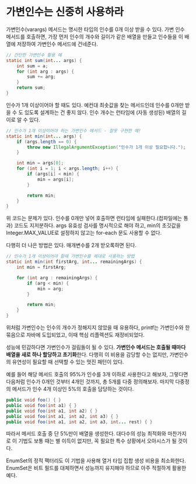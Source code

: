 # 가변인수는 신중히 사용하라
가변인수(varargs) 메서드는 명시한 타입의 인수를 0개 이상 받을 수 있다. 가변 인수 메서드를 호출하면, 가장 먼저 인수의 개수와 길이가 같은 배열을 만들고 인수들을 이 배열에 저장하여 가변인수 메서드에 건네준다.
```java
// 간단한 가변인수 활용 예
static int sum(int... args) {
    int sum = a;
    for (int arg : args) {
        sum += arg;
    }
    return sum;
}
```
인수가 1개 이상이어야 할 때도 있다. 예컨대 최솟값을 찾는 메서드인데 인수를 0개만 받을 수 도 있도록 설계하는 건 좋지 않다. 인수 개수는 런타임에 (자동 생성된) 배열의 길이로 알 수 있다.
```java
// 인수가 1개 이상이어야 하는 가변인수 메서드 - 잘못 구현한 예!
static int min(int... args) {
    if (args.length == 0) {
        throw new IllegalArgumentException("인수가 1개 이상 필요합니다.");
    }

    int min = args[0];
    for (int i = 1; i < args.length; i++) {
        if (args[i] < min) {
            min = args[i];
        }

        return min;
    }
}
```
위 코드는 문제가 있다. 인수를 0개만 넣어 호출하면 런타임에 실패한다.(컴파일에는 통과) 코드도 지저분하다. args 유효성 검사를 명시적으로 해야 하고, min의 초깃값을 Integer.MAX_VALUE로 설정하지 않고는 for-each 문도 사용할 수 없다.

다행히 더 나은 방법은 있다. 매개변수를 2개 받오록하면 된다.
```java
// 인수가 1개 이상이어야 할때 가변인수를 제대로 사용하는 방법
static int min(int firstArg, int... remainingArgs) {
    int min = firstArg;

    for (int arg : remainingArgs) {
        if (arg < min) {
            min = arg;
        }

        return min;
    }
}
```
위처럼 가변인수는 인수의 개수가 정해지지 않았을 때 유용하다, printf는 가변인수와 한 묶음으로 자바에 도입되었고, 이때 핵심 리플렉션도 재정비되었다.

성능에 민감하다면 가변인수가 걸림돌이 될 수 있다. **가변인수 메서드는 호출될 때마다 배열을 새로 하나 할당하고 초기화**한다. 다행히 이 비용을 감당할 수는 없지만, 가변인수의 유연성이 필요할 때 선택할 수 있는 멋진 패턴이 있다.

예를 들어 해당 메서드 호출의 95%가 인수를 3개 이하로 사용한다고 해보자, 그렇다면 다음처럼 인수가 0개인 것부터 4개인 것까지, 총 5개를 다중 정의해보자. 마지막 다중정의 메서드가 인수 4개 이상인 5%의 호출을 담당하는 것이다.

```java
public void foo() { }
public void foo(int a1) { }
public void foo(int a1, int a2) { }
public void foo(int a1, int a2, int a3) { }
public void foo(int a1, int a2, int a3, int... rest) { }
```
따라서 메서드 호출 중 단 5%만이 배열을 생성한다. 대다수의 성능 최적화와 마찬가지로 이 기법도 보통 때는 별 이득이 없지만, 꼭 필요한 특수 상황에서 오아시스가 될 것이다.

EnumSet의 정적 팩터리도 이 기법을 사용해 열거 타입 집합 생성 비용을 최소화한다. EnumSet은 비트 필드를 대체하면서 성능까지 유지해야 하므로 아주 적절하게 활용한 예다.